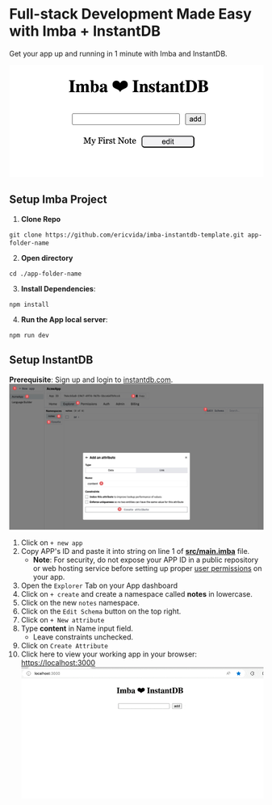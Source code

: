 # Full-stack Development Made Easy with Imba + InstantDB

Get your app up and running in 1 minute with Imba and InstantDB.

![App Screenshot](./screenshot-01.jpg)

## Setup Imba Project
1. **Clone Repo**
```
git clone https://github.com/ericvida/imba-instantdb-template.git app-folder-name
```
2. **Open directory**
```
cd ./app-folder-name
```
3. **Install Dependencies**:
```
npm install
```
4.  **Run the App local server**:
```
npm run dev
```

## Setup InstantDB
**Prerequisite**: Sign up and login to [instantdb.com](https://instantdb.com).
![App Screenshot](./screenshot-02.jpg)
1. Click on `+ new app`
2. Copy APP's ID and paste it into string on line 1 of <u>**src/main.imba**</u> file.
    - **Note**: For security, do not expose your APP ID in a public repository or web hosting service before setting up proper [user permissions](https://www.instantdb.com/docs/permissions) on your app.
3. Open the `Explorer` Tab on your App dashboard
4. Click on `+ create` and create a namespace called **notes** in lowercase.
5. Click on the new `notes` namespace.
6. Click on the `Edit Schema` button on the top right.
7. Click on `+ New attribute`
8. Type **content** in Name input field.
   - Leave constraints unchecked.
9. Click on `Create Attribute`
10. Click here to view your working app in your browser: [https://localhost:3000](https://localhost:3000)
![App Screenshot](./screenshot-gif.gif)